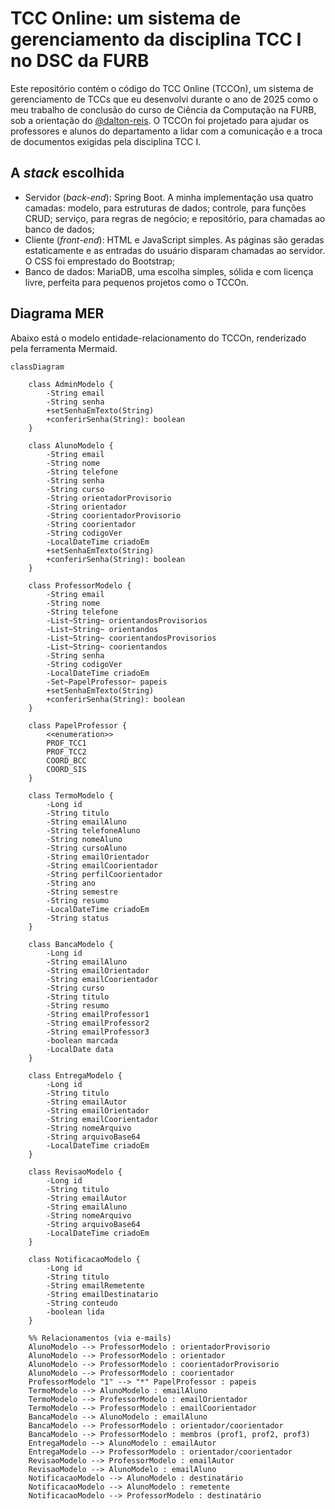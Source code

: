 # TCC Online: um sistema de gerenciamento da disciplina TCC I no DSC da FURB

Este repositório contém o código do TCC Online (TCCOn), um sistema de gerenciamento de TCCs que eu desenvolvi durante o ano de 2025 como o meu trabalho de conclusão do curso de Ciência da Computação na FURB, sob a orientação do [@dalton-reis](https://github.com/dalton-reis). O TCCOn foi projetado para ajudar os professores e alunos do departamento a lidar com a comunicação e a troca de documentos exigidas pela disciplina TCC I.

## A _stack_ escolhida

- Servidor (_back-end_): Spring Boot. A minha implementação usa quatro camadas: modelo, para estruturas de dados; controle, para funções CRUD; serviço, para regras de negócio; e repositório, para chamadas ao banco de dados;  
- Cliente (_front-end_): HTML e JavaScript simples. As páginas são geradas estaticamente e as entradas do usuário disparam chamadas ao servidor. O CSS foi emprestado do Bootstrap;  
- Banco de dados: MariaDB, uma escolha simples, sólida e com licença livre, perfeita para pequenos projetos como o TCCOn.

## Diagrama MER

Abaixo está o modelo entidade-relacionamento do TCCOn, renderizado pela ferramenta Mermaid.

```mermaid
classDiagram

    class AdminModelo {
        -String email
        -String senha
        +setSenhaEmTexto(String)
        +conferirSenha(String): boolean
    }

    class AlunoModelo {
        -String email
        -String nome
        -String telefone
        -String senha
        -String curso
        -String orientadorProvisorio
        -String orientador
        -String coorientadorProvisorio
        -String coorientador
        -String codigoVer
        -LocalDateTime criadoEm
        +setSenhaEmTexto(String)
        +conferirSenha(String): boolean
    }

    class ProfessorModelo {
        -String email
        -String nome
        -String telefone
        -List~String~ orientandosProvisorios
        -List~String~ orientandos
        -List~String~ coorientandosProvisorios
        -List~String~ coorientandos
        -String senha
        -String codigoVer
        -LocalDateTime criadoEm
        -Set~PapelProfessor~ papeis
        +setSenhaEmTexto(String)
        +conferirSenha(String): boolean
    }

    class PapelProfessor {
        <<enumeration>>
        PROF_TCC1
        PROF_TCC2
        COORD_BCC
        COORD_SIS
    }

    class TermoModelo {
        -Long id
        -String titulo
        -String emailAluno
        -String telefoneAluno
        -String nomeAluno
        -String cursoAluno
        -String emailOrientador
        -String emailCoorientador
        -String perfilCoorientador
        -String ano
        -String semestre
        -String resumo
        -LocalDateTime criadoEm
        -String status
    }

    class BancaModelo {
        -Long id
        -String emailAluno
        -String emailOrientador
        -String emailCoorientador
        -String curso
        -String titulo
        -String resumo
        -String emailProfessor1
        -String emailProfessor2
        -String emailProfessor3
        -boolean marcada
        -LocalDate data
    }

    class EntregaModelo {
        -Long id
        -String titulo
        -String emailAutor
        -String emailOrientador
        -String emailCoorientador
        -String nomeArquivo
        -String arquivoBase64
        -LocalDateTime criadoEm
    }

    class RevisaoModelo {
        -Long id
        -String titulo
        -String emailAutor
        -String emailAluno
        -String nomeArquivo
        -String arquivoBase64
        -LocalDateTime criadoEm
    }

    class NotificacaoModelo {
        -Long id
        -String titulo
        -String emailRemetente
        -String emailDestinatario
        -String conteudo
        -boolean lida
    }

    %% Relacionamentos (via e-mails)
    AlunoModelo --> ProfessorModelo : orientadorProvisorio
    AlunoModelo --> ProfessorModelo : orientador
    AlunoModelo --> ProfessorModelo : coorientadorProvisorio
    AlunoModelo --> ProfessorModelo : coorientador
    ProfessorModelo "1" --> "*" PapelProfessor : papeis
    TermoModelo --> AlunoModelo : emailAluno
    TermoModelo --> ProfessorModelo : emailOrientador
    TermoModelo --> ProfessorModelo : emailCoorientador
    BancaModelo --> AlunoModelo : emailAluno
    BancaModelo --> ProfessorModelo : orientador/coorientador
    BancaModelo --> ProfessorModelo : membros (prof1, prof2, prof3)
    EntregaModelo --> AlunoModelo : emailAutor
    EntregaModelo --> ProfessorModelo : orientador/coorientador
    RevisaoModelo --> ProfessorModelo : emailAutor
    RevisaoModelo --> AlunoModelo : emailAluno
    NotificacaoModelo --> AlunoModelo : destinatário
    NotificacaoModelo --> AlunoModelo : remetente
    NotificacaoModelo --> ProfessorModelo : destinatário

```
